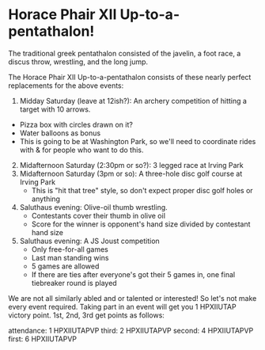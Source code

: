 # Horace Phair XII Up-to-a-pentathalon!

The traditional greek pentathalon consisted of the javelin, a foot race, a discus throw, wrestling, and the long jump.

The Horace Phair XII Up-to-a-pentathalon consists of these nearly perfect replacements for the above events:

1. Midday Saturday (leave at 12ish?): An archery competition of hitting a target with 10 arrows.
  - Pizza box with circles drawn on it? 
  - Water balloons as bonus
  - This is going to be at Washington Park, so we'll need to coordinate rides with & for people who want to do this. 
2. Midafternoon Saturday (2:30pm or so?): 3 legged race at Irving Park
3. Midafternoon Saturday (3pm or so): A three-hole disc golf course at Irving Park
   - This is "hit that tree" style, so don't expect proper disc golf holes or anything
4. Saluthaus evening: Olive-oil thumb wrestling.
    - Contestants cover their thumb in olive oil
    - Score for the winner is opponent's hand size divided by contestant hand size
5. Saluthaus evening: A JS Joust competition
    - Only free-for-all games
    - Last man standing wins
	- 5 games are allowed
	- If there are ties after everyone's got their 5 games in, one final tiebreaker round is played

We are not all similarly abled and or talented or interested! So let's not make every event required. Taking part in an event will get you 1 HPXIIUTAP victory point. 1st, 2nd, 3rd get points as follows:

attendance: 1 HPXIIUTAPVP
third: 2 HPXIIUTAPVP
second: 4 HPXIIUTAPVP
first: 6 HPXIIUTAPVP
